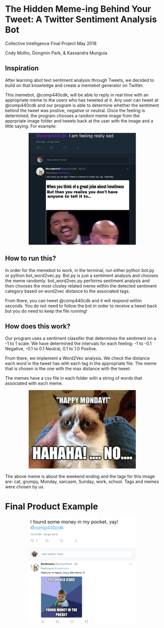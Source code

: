 # The Hidden Meme-ing Behind Your Tweet: A Twitter Sentiment Analysis Bot  

Collective Intelligence Final Project May 2018
 
Cody Molho, Dongmin Park, &  Kassandra Munguia

## Inspiration

After learning abot text sentiment analysis through Tweets, we decided to build on that knowledge and create a memebot generator on Twitter. 

This memebot, @comp440cdk, will be able to reply in real time with an appropriate meme to the users who has tweeted at it. Any user can tweet at @comp440cdk and our program is able to determine whether the sentiment behind the tweet was postive, negative or neutral. Once the feeling is determined, the program chooses a random meme image from the apprpriate image folder and tweets back at the user with the image and a little saying. For example: 

<p align="center">
  <img src="memebotExample.png" width="350"/>
 </p>
 
 ## How to run this?
 
In order for the memebot to work, in the terminal, run either python bot.py or python bot_word2vec.py. Bot.py is just a sentiment analysis and chooses the meme randomly. bot_word2vec.py  performs sentiment analysis and then chooses the most closley related meme within the detected sentiment category based on word2vec distance to the associated tags.

From there, you can tweet @comp440cdk and it will respond within seconds. You do not need to follow the bot in order to receive a tweet back but you do need to keep the file running! 

## How does this work?

Our program uses a sentiment classifer that determines the sentiment on a -1 to 1 scale. We have determined the intervals for each feeling: -1 to -0.1 Negative, -0.1 to 0.1 Neutral, 0.1 to 1.0 Positve. 

From there, we implement a Word2Vec analysis. We check the distance each word in the tweet has with each tag in the appropriate file. The meme that is chosen is the one with the max distance with the tweet. 

The memes have a csv file in each folder with a string of words that associated with each meme.

<p align="center">
  <img src="/Images/negative/negative-d.jpg" width="350"/>
 </p>

The above meme is about the weekend ending and the tags for this image are: cat, grumpy, Monday, sarcasm, Sunday, work, school. Tags and memes were chosen by us. 

# Final Product Example
<p align="center">
  <img src="memebotExample2.png" width="350"/>
 </p>


